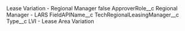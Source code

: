<?xml version="1.0" encoding="UTF-8"?>
<CustomMetadata xmlns="http://soap.sforce.com/2006/04/metadata" xmlns:xsi="http://www.w3.org/2001/XMLSchema-instance" xmlns:xsd="http://www.w3.org/2001/XMLSchema">
    <label>Lease Variation - Regional Manager</label>
    <protected>false</protected>
    <values>
        <field>ApproverRole__c</field>
        <value xsi:type="xsd:string">Regional Manager - LARS</value>
    </values>
    <values>
        <field>FieldAPIName__c</field>
        <value xsi:type="xsd:string">TechRegionalLeasingManager__c</value>
    </values>
    <values>
        <field>Type__c</field>
        <value xsi:type="xsd:string">LVI - Lease Area Variation</value>
    </values>
</CustomMetadata>
